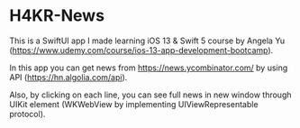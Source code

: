 # H4KR-News

This is a SwiftUI app I made learning iOS 13 & Swift 5 course by Angela Yu (https://www.udemy.com/course/ios-13-app-development-bootcamp).

In this app you can get news from https://news.ycombinator.com/ by using API (https://hn.algolia.com/api).

Also, by clicking on each line, you can see full news in new window through UIKit element (WKWebView by implementing UIViewRepresentable protocol). 
